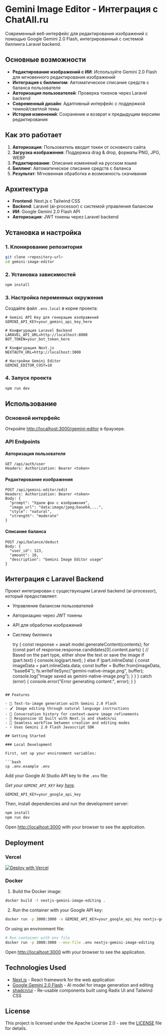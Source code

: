 # Gemini Image Editor - Интеграция с ChatAll.ru

Современный веб-интерфейс для редактирования изображений с помощью Google Gemini 2.0 Flash, интегрированный с системой биллинга Laravel backend.

## Основные возможности

- **Редактирование изображений с ИИ**: Используйте Gemini 2.0 Flash для мгновенного редактирования изображений
- **Интеграция с биллингом**: Автоматическое списание средств с баланса пользователя
- **Авторизация пользователей**: Проверка токенов через Laravel backend
- **Современный дизайн**: Адаптивный интерфейс с поддержкой темной/светлой темы
- **История изменений**: Сохранение и возврат к предыдущим версиям редактирования

## Как это работает

1. **Авторизация**: Пользователь вводит токен от основного сайта
2. **Загрузка изображения**: Поддержка drag & drop, форматы PNG, JPG, WEBP
3. **Редактирование**: Описание изменений на русском языке
4. **Биллинг**: Автоматическое списание средств с баланса
5. **Результат**: Мгновенная обработка и возможность скачивания

## Архитектура

- **Frontend**: Next.js с Tailwind CSS
- **Backend**: Laravel (ai-processor) с системой управления балансом
- **ИИ**: Google Gemini 2.0 Flash API
- **Авторизация**: JWT токены через Laravel backend

## Установка и настройка

### 1. Клонирование репозитория
```bash
git clone <repository-url>
cd gemini-image-editor
```

### 2. Установка зависимостей
```bash
npm install
```

### 3. Настройка переменных окружения
Создайте файл `.env.local` в корне проекта:

```env
# Gemini API Key для генерации изображений
GEMINI_API_KEY=your_gemini_api_key_here

# Конфигурация Laravel Backend
LARAVEL_API_URL=http://localhost:8000
BOT_TOKEN=your_bot_token_here

# Конфигурация Next.js
NEXTAUTH_URL=http://localhost:3000

# Настройки Gemini Editor
GEMINI_EDITOR_COST=10
```

### 4. Запуск проекта
```bash
npm run dev
```

## Использование

### Основной интерфейс
Откройте [http://localhost:3000/gemini-editor](http://localhost:3000/gemini-editor) в браузере.

### API Endpoints

#### Авторизация пользователя
```
GET /api/auth/user
Headers: Authorization: Bearer <token>
```

#### Редактирование изображения
```
POST /api/gemini-editor/edit
Headers: Authorization: Bearer <token>
Body: {
  "prompt": "Удали фон с изображения",
  "image_url": "data:image/jpeg;base64,...",
  "style": "natural",
  "strength": "moderate"
}
```

#### Списание баланса
```
POST /api/balance/deduct
Body: {
  "user_id": 123,
  "amount": 10,
  "description": "Gemini Image Editor usage"
}
```

## Интеграция с Laravel Backend

Проект интегрирован с существующим Laravel backend (ai-processor), который предоставляет:

- Управление балансом пользователей
- Авторизацию через JWT токены
- API для обработки изображений
- Систему биллинга

  try {
    const response = await model.generateContent(contents);
    for (const part of response.response.candidates[0].content.parts) {
      // Based on the part type, either show the text or save the image
      if (part.text) {
        console.log(part.text);
      } else if (part.inlineData) {
        const imageData = part.inlineData.data;
        const buffer = Buffer.from(imageData, "base64");
        fs.writeFileSync("gemini-native-image.png", buffer);
        console.log("Image saved as gemini-native-image.png");
      }
    }
  } catch (error) {
    console.error("Error generating content:", error);
  }
}
```

## Features

- 🎨 Text-to-image generation with Gemini 2.0 Flash
- 🖌️ Image editing through natural language instructions
- 💬 Conversation history for context-aware image refinements
- 📱 Responsive UI built with Next.js and shadcn/ui
- 🔄 Seamless workflow between creation and editing modes
- ⚡ Uses Gemini 2.0 Flash Javascript SDK

## Getting Started

### Local Development

First, set up your environment variables:

```bash
cp .env.example .env
```

Add your Google AI Studio API key to the `.env` file:

_Get your `GEMINI_API_KEY` key [here](https://ai.google.dev/gemini-api/docs/api-key)._

```
GEMINI_API_KEY=your_google_api_key
```

Then, install dependencies and run the development server:

```bash
npm install
npm run dev
```

Open [http://localhost:3000](http://localhost:3000) with your browser to see the application.

## Deployment

### Vercel

[![Deploy with Vercel](https://vercel.com/button)](https://vercel.com/new/clone?repository-url=https%3A%2F%2Fgithub.com%2Fgoogle-gemini%2Fgemini-image-editing-nextjs-quickstart&env=GEMINI_API_KEY&envDescription=Create%20an%20account%20and%20generate%20an%20API%20key&envLink=https%3A%2F%2Faistudio.google.com%2Fapp%2Fu%2F0%2Fapikey&demo-url=https%3A%2F%2Fhuggingface.co%2Fspaces%2Fphilschmid%2Fimage-generation-editing)

### Docker

1. Build the Docker image:

```bash
docker build -t nextjs-gemini-image-editing .
```

2. Run the container with your Google API key:

```bash
docker run -p 3000:3000 -e GEMINI_API_KEY=your_google_api_key nextjs-gemini-image-editing
```

Or using an environment file:

```bash
# Run container with env file
docker run -p 3000:3000 --env-file .env nextjs-gemini-image-editing
```

Open [http://localhost:3000](http://localhost:3000) with your browser to see the application.

## Technologies Used

- [Next.js](https://nextjs.org/) - React framework for the web application
- [Google Gemini 2.0 Flash](https://deepmind.google/technologies/gemini/) - AI model for image generation and editing
- [shadcn/ui](https://ui.shadcn.com/) - Re-usable components built using Radix UI and Tailwind CSS

## License

This project is licensed under the Apache License 2.0 - see the [LICENSE](./LICENSE) file for details.
